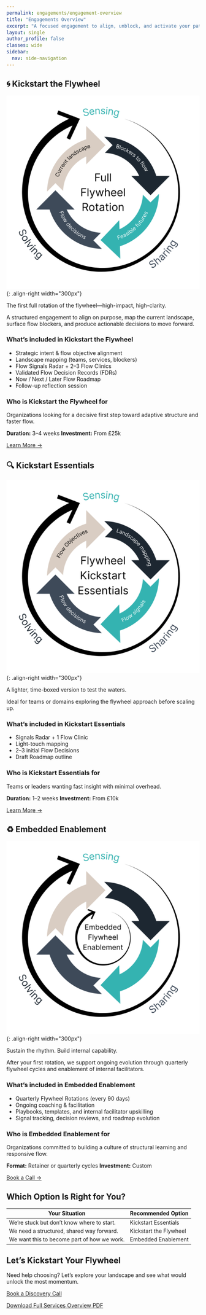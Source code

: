 ```yaml
---
permalink: engagements/engagement-overview
title: "Engagements Overview"
excerpt: "A focused engagement to align, unblock, and activate your path to faster flow."
layout: single
author_profile: false
classes: wide
sidebar:
  nav: side-navigation
---
```


## 🌀 Kickstart the Flywheel

![Kickstart the Flywheel](/assets/images/engagements/full-flywheel-rotation.png){: .align-right width="300px"}

The first full rotation of the flywheel—high-impact, high-clarity.

A structured engagement to align on purpose, map the current landscape, surface flow blockers, and produce actionable decisions to move forward.

### What’s included in Kickstart the Flywheel

- Strategic intent & flow objective alignment
- Landscape mapping (teams, services, blockers)
- Flow Signals Radar + 2–3 Flow Clinics
- Validated Flow Decision Records (FDRs)
- Now / Next / Later Flow Roadmap
- Follow-up reflection session

### Who is Kickstart the Flywheel for

Organizations looking for a decisive first step toward adaptive structure and faster flow.

**Duration:** 3–4 weeks
**Investment:** From £25k

[Learn More →](/engagements/full-flywheel-rotation)

## 🔍 Kickstart Essentials

![Kickstart Essentials](/assets/images/engagements/flywheel-kickstart-essentials.png){: .align-right width="300px"}

A lighter, time-boxed version to test the waters.

Ideal for teams or domains exploring the flywheel approach before scaling up.

### What’s included in Kickstart Essentials

- Signals Radar + 1 Flow Clinic
- Light-touch mapping
- 2–3 initial Flow Decisions
- Draft Roadmap outline

### Who is Kickstart Essentials for

Teams or leaders wanting fast insight with minimal overhead.

**Duration:** 1–2 weeks
**Investment:** From £10k

[Learn More →](/engagements/kickstart-essentials)

## ♻️ Embedded Enablement

![Embedded Enablement](/assets/images/engagements/embedded-flywheel-enablement.png){: .align-right width="300px"}

Sustain the rhythm. Build internal capability.

After your first rotation, we support ongoing evolution through quarterly flywheel cycles and enablement of internal facilitators.

### What’s included in Embedded Enablement

- Quarterly Flywheel Rotations (every 90 days)
- Ongoing coaching & facilitation
- Playbooks, templates, and internal facilitator upskilling
- Signal tracking, decision reviews, and roadmap evolution

### Who is Embedded Enablement for

Organizations committed to building a culture of structural learning and responsive flow.

**Format:** Retainer or quarterly cycles
**Investment:** Custom

[Book a Call →](/contact)

## Which Option Is Right for You?

| Your Situation | Recommended Option |
| --------------- | ------------------ |
| We’re stuck but don’t know where to start. | Kickstart Essentials |
| We need a structured, shared way forward. | Kickstart the Flywheel |
| We want this to become part of how we work. | Embedded Enablement |

## Let’s Kickstart Your Flywheel

Need help choosing? Let’s explore your landscape and see what would unlock the most momentum.

[Book a Discovery Call](/contact)

[Download Full Services Overview PDF](/assets/pdf/full-services-overview.pdf)